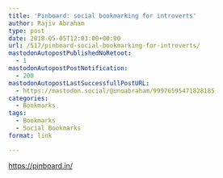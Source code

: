 ```yaml
---
title: 'Pinboard: social bookmarking for introverts'
author: Rajiv Abraham
type: post
date: 2018-05-05T12:03:00+00:00
url: /517/pinboard-social-bookmarking-for-introverts/
mastodonAutopostPublishedNoRetoot:
  - 1
mastodonAutopostPostNotification:
  - 200
mastodonAutopostLastSuccessfullPostURL:
  - https://mastodon.social/@unoabraham/99976595471828185
categories:
  - Bookmarks
tags:
  - Bookmarks
  - Social Bookmarks
format: link

---
```

<https://pinboard.in/>